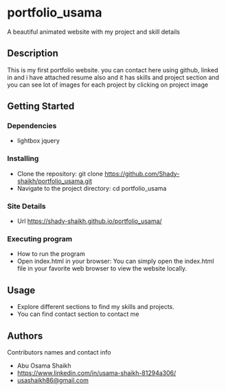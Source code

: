 # portfolio_usama

A beautiful animated website with my project and skill details

## Description

This is my first portfolio website. you can contact here using github, 
linked in and i have attached resume also and it has skills and project section and you can see lot of images for each project by clicking on project image 

## Getting Started

### Dependencies

* lightbox jquery

### Installing

* Clone the repository: git clone https://github.com/Shady-shaikh/portfolio_usama.git
* Navigate to the project directory: cd portfolio_usama

### Site Details

* Url https://shady-shaikh.github.io/portfolio_usama/

### Executing program

* How to run the program
* Open index.html in your browser:
You can simply open the index.html file in your favorite web browser to view the website locally.

## Usage
* Explore different sections to find my skills and projects.
* You can find contact section to contact me 


## Authors

Contributors names and contact info

* Abu Osama Shaikh  
* https://www.linkedin.com/in/usama-shaikh-81294a306/
* usashaikh86@gmail.com



